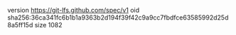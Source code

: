 version https://git-lfs.github.com/spec/v1
oid sha256:36ca341fc6b1b1a9363b2d194f39f42c9a9cc7fbdfce63585992d25d8a5ff15d
size 1082
